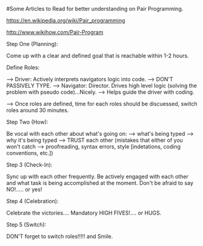 #Some Articles to Read for better understanding on Pair Programming.

https://en.wikipedia.org/wiki/Pair_programming

http://www.wikihow.com/Pair-Program

Step One (Planning):

Come up with a clear and defined goal that is reachable within 1-2 hours.

Define Roles: 

 --> Driver: Actively interprets navigators logic into code.
         --> DON'T PASSIVELY TYPE. 
 --> Navigator: Director. Drives high level logic (solving the problem with pseudo code)...Nicely.
         --> Helps guide the driver with coding. 

--> Once roles are defined, time for each roles should be discuessed, switch roles around 30 minutes.

Step Two (How):

Be vocal with each other about what's going on:
    --> what's being typed
    --> why it's being typed
    --> TRUST each other (mistakes that either of you won't catch --> proofreading, syntax errors, style [indetations, coding conventions, etc.])

Step 3 (Check-In):

Sync up with each other frequently. 
Be actively engaged with each other and what task is being accomplished at the moment.
Don't be afraid to say NO!..... or yes!

Step 4 (Celebration):

Celebrate the victories.... Mandatory HIGH FIVES!.... or HUGS.

Step 5 (Switch):

DON'T forget to switch roles!!!!! and Smile.
